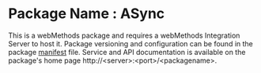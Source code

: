 # Package Name : ASync
This is a webMethods package and requires a webMethods Integration Server to host it. Package versioning and configuration can be found in the package [manifest](./ASync/manifest.v3) file. Service and API documentation is available on the package's home page http://&lt;server&gt;:&lt;port&gt;/&lt;packagename>.